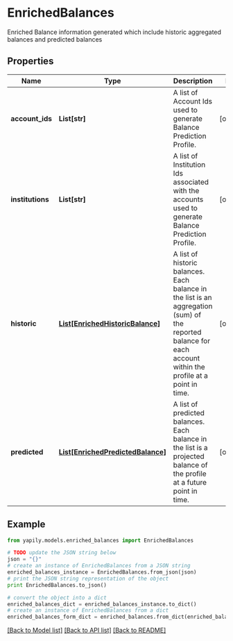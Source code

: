 # EnrichedBalances

Enriched Balance information generated which include historic aggregated balances and predicted balances

## Properties
Name | Type | Description | Notes
------------ | ------------- | ------------- | -------------
**account_ids** | **List[str]** | A list of Account Ids used to generate Balance Prediction Profile. | [optional] 
**institutions** | **List[str]** | A list of Institution Ids associated with the accounts used to generate Balance Prediction Profile. | [optional] 
**historic** | [**List[EnrichedHistoricBalance]**](EnrichedHistoricBalance.md) | A list of historic balances. Each balance in the list is an aggregation (sum) of the reported balance for each account within the profile at a point in time. | [optional] 
**predicted** | [**List[EnrichedPredictedBalance]**](EnrichedPredictedBalance.md) | A list of predicted balances. Each balance in the list is a projected balance of the profile at a future point in time. | [optional] 

## Example

```python
from yapily.models.enriched_balances import EnrichedBalances

# TODO update the JSON string below
json = "{}"
# create an instance of EnrichedBalances from a JSON string
enriched_balances_instance = EnrichedBalances.from_json(json)
# print the JSON string representation of the object
print EnrichedBalances.to_json()

# convert the object into a dict
enriched_balances_dict = enriched_balances_instance.to_dict()
# create an instance of EnrichedBalances from a dict
enriched_balances_form_dict = enriched_balances.from_dict(enriched_balances_dict)
```
[[Back to Model list]](../README.md#documentation-for-models) [[Back to API list]](../README.md#documentation-for-api-endpoints) [[Back to README]](../README.md)



